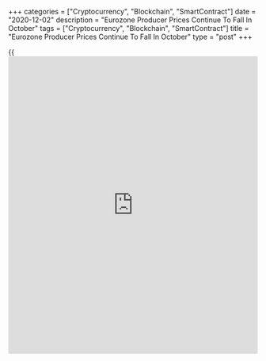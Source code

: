 +++
categories = ["Cryptocurrency", "Blockchain", "SmartContract"]
date = "2020-12-02"
description = "Eurozone Producer Prices Continue To Fall In October"
tags = ["Cryptocurrency", "Blockchain", "SmartContract"]
title = "Eurozone Producer Prices Continue To Fall In October"
type = "post"
+++

{{<iframe id="large-banner" src="https://www.bounty.group/#slide=10.0" width="100%" height="600" scrolling="no" style="border: 0px solid rgb(216, 221, 230); border-radius: 3px;">}}

Eurozone producer prices continued to fall in October on weak energy
prices, data from Eurostat revealed Wednesday.

Producer prices decreased 2 percent year-on-year in October but slower
than the 2.3 percent fall in September. This was also slower than the
2.4 percent decrease economists' had forecast.

Excluding energy, producer prices dropped only 0.2 percent after easing
0.3 percent a month ago.

Prices of energy had dropped 7.6 percent annually and that of
intermediate goods slid 1.3 percent.

Partially offsetting these falls, durable consumer goods prices rose 1.2
percent and capital goods prices grew 0.8 percent. Non-durable consumer
goods prices edged up 0.1 percent.

Month-on-month, producer prices logged a steady growth of 0.4 percent in
October. Prices were expected to gain 0.2 percent.

In the EU27, producer prices climbed 0.3 percent on month but decreased
2 percent from the same period last year.

For comments and feedback [contact](https://www.playgroundfx.com/contact/): editorial@rtt[news](https://www.letsplayfx.com/blog/forex-news-website/).com

[Economic News][1]

 **What parts of the world are seeing the best (and worst) economic
performances lately? Click[here][2] to check out our [Econ Scorecard][2]
and find out! See up-to-the-moment [ranking](https://www.playgroundfx.com/blog/crypto-exchange-ranking/)s for the best and worst
performers in [GDP][3], [unemployment rate][4], [inflation][5] and much
more.**

   1. www.rtt[news](https://www.letsplayfx.com/blog/forex-news-website/).com/Content/EconomicNews.aspx
   2. www.rtt[news](https://www.letsplayfx.com/blog/forex-news-website/).com/economic-scorecard/world-rank/unemployment-rate/highest-performance.aspx
   3. www.rtt[news](https://www.letsplayfx.com/blog/forex-news-website/).com/economic-scorecard/world-rank/GDP/highest-performance.aspx
   4. www.rtt[news](https://www.letsplayfx.com/blog/forex-news-website/).com/economic-scorecard/world-rank/unemployment-rate/lowest-performance.aspx
   5. www.rtt[news](https://www.letsplayfx.com/blog/forex-news-website/).com/economic-scorecard/world-rank/CPI/highest-performance.aspx